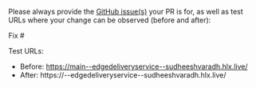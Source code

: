 Please always provide the [GitHub issue(s)](../issues) your PR is for, as well as test URLs where your change can be observed (before and after):

Fix #<gh-issue-id>

Test URLs:
- Before: https://main--edgedeliveryservice--sudheeshvaradh.hlx.live/
- After: https://<branch>--edgedeliveryservice--sudheeshvaradh.hlx.live/
